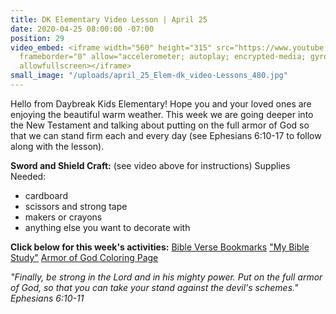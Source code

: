 ```yaml
---
title: DK Elementary Video Lesson | April 25
date: 2020-04-25 08:00:00 -07:00
position: 29
video_embed: <iframe width="560" height="315" src="https://www.youtube.com/embed/QubodtsT8uI"
  frameborder="0" allow="accelerometer; autoplay; encrypted-media; gyroscope; picture-in-picture"
  allowfullscreen></iframe>
small_image: "/uploads/april_25_Elem-dk_video-Lessons_480.jpg"
---
```


Hello from Daybreak Kids Elementary! Hope you and your loved ones are enjoying the beautiful warm weather. This week we are going deeper into the New Testament and talking about putting on the full armor of God so that we can stand firm each and every day (see Ephesians 6:10-17 to follow along with the lesson).

**Sword and Shield Craft:**
\(see video above for instructions)
Supplies Needed:

* cardboard
* scissors and strong tape
* makers or crayons
* anything else you want to decorate with

**Click below for this week's activities:**
[Bible Verse Bookmarks](https://drive.google.com/file/d/1-cn4G9ptLoHQxs3SS86jI7HJLSNzVQ0z/view?usp=sharing)
["My Bible Study"](https://drive.google.com/file/d/1xTlaRv8suApx13sMnggGE4JTWMhRAVTY/view?usp=sharing)
[Armor of God Coloring Page](https://drive.google.com/file/d/1d_abYj5m-_k_Ijlrb1DBhjOUuJsRn9aO/view?usp=sharing)

*"Finally, be strong in the Lord and in his mighty power. Put on the full armor of God, so that you can take your stand against the devil's schemes." Ephesians 6:10-11*